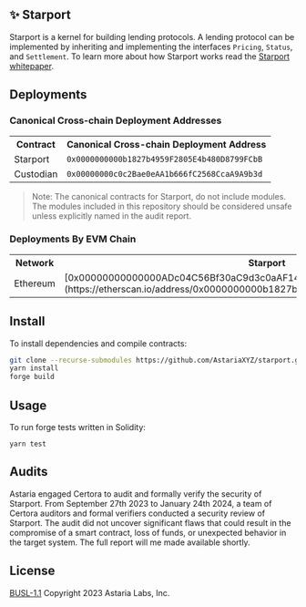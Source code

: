 ## ✨ Starport

Starport is a kernel for building lending protocols. A lending protocol can be implemented by inheriting and implementing the interfaces `Pricing`, `Status`, and `Settlement`. To learn more about how Starport works read the [Starport whitepaper](https://github.com/AstariaXYZ/starport-whitepaper/blob/master/starport-whitepaper.pdf).

## Deployments

### Canonical Cross-chain Deployment Addresses

<table>
<tr>
<th>Contract</th>
<th>Canonical Cross-chain Deployment Address</th>
</tr>
<tr>
<td>Starport</td>
<td><code>0x0000000000b1827b4959F2805E4b480D8799FCbB</code></td>
</tr>
<tr>
<td>Custodian</td>
<td><code>0x00000000c0c2Bae0eAA1b666fC2568CcaA9A9b3d</code></td>
</tr>
</table>

> Note: The canonical contracts for Starport, do not include modules. The modules included in this repository should be considered unsafe unless explicitly named in the audit report. 

### Deployments By EVM Chain

<table>
	<tr>
		<th>Network</th>
		<th>Starport</th>
		<th>Custodian</th>
	</tr>
	<tr>
		<td>
			Ethereum
		</td>
		<td>
			[0x00000000000000ADc04C56Bf30aC9d3c0aAF14dC](https://etherscan.io/address/0x0000000000b1827b4959F2805E4b480D8799FCbB#code)
		</td>
		<td>
			[0x00000000000001ad428e4906aE43D8F9852d0dD6](https://etherscan.io/address/0x00000000c0c2Bae0eAA1b666fC2568CcaA9A9b3d#code)
		</td>
	</tr>
</table>

## Install

To install dependencies and compile contracts:

```bash
git clone --recurse-submodules https://github.com/AstariaXYZ/starport.git && cd starport
yarn install
forge build
```

## Usage
To run forge tests written in Solidity:

```
yarn test
```

## Audits
Astaria engaged Certora to audit and formally verify the security of Starport. From September 27th 2023 to January 24th 2024, a team of Certora auditors and formal verifiers conducted a security review of Starport. The audit did not uncover significant flaws that could result in the compromise of a smart contract, loss of funds, or unexpected behavior in the target system. The full report will me made available shortly.
## License

[BUSL-1.1](LICENSE) Copyright 2023 Astaria Labs, Inc.
